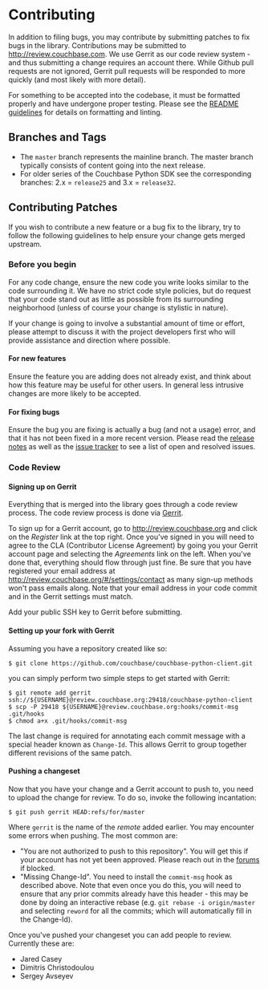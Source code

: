 # Contributing

In addition to filing bugs, you may contribute by submitting patches to fix bugs in the library. Contributions may be submitted to <http://review.couchbase.com>.  We use Gerrit as our code review system - and thus submitting a change requires an account there. While Github pull requests are not ignored, Gerrit pull requests will be responded to more quickly (and most likely with more detail).

For something to be accepted into the codebase, it must be formatted properly and have undergone proper testing. Please see the [README guidelines](https://github.com/couchbase/couchbase-python-client#contributing) for details on formatting and linting.

## Branches and Tags

* The `master` branch represents the mainline branch. The master branch typically consists of content going into the next release.
* For older series of the Couchbase Python SDK see the corresponding branches: 2.x = `release25` and 3.x = `release32`.

## Contributing Patches

If you wish to contribute a new feature or a bug fix to the library, try to follow the following guidelines to help ensure your change gets merged upstream.

### Before you begin

For any code change, ensure the new code you write looks similar to the code surrounding it. We have no strict code style policies, but do request that your code stand out as little as possible from its surrounding neighborhood (unless of course your change is stylistic in nature).

If your change is going to involve a substantial amount of time or effort, please attempt to discuss it with the project developers first who will provide assistance and direction where possible.

#### For new features

Ensure the feature you are adding does not already exist, and think about how this feature may be useful for other users. In general less intrusive changes are more likely to be accepted.

#### For fixing bugs

Ensure the bug you are fixing is actually a bug (and not a usage) error, and that it has not been fixed in a more recent version. Please read the [release notes](https://docs.couchbase.com/python-sdk/current/project-docs/sdk-release-notes.html) as well as the [issue tracker](https://issues.couchbase.com/projects/PYCBC/issues/) to see a list of open and resolved issues.

### Code Review

#### Signing up on Gerrit

Everything that is merged into the library goes through a code review process.  The code review process is done via [Gerrit](http://review.couchbase.org).

To sign up for a Gerrit account, go to http://review.couchbase.org and click on the _Register_ link at the top right. Once you've signed in you will need to agree to the CLA (Contributor License Agreement) by going you your Gerrit account page and selecting the _Agreements_ link on the left. When you've done that, everything should flow through just fine.  Be sure that you have registered your email address at http://review.couchbase.org/#/settings/contact as many sign-up methods won't pass emails along.  Note that your email address in your code commit and in the Gerrit settings must match.

Add your public SSH key to Gerrit before submitting.

#### Setting up your fork with Gerrit

Assuming you have a repository created like so:

```
$ git clone https://github.com/couchbase/couchbase-python-client.git
```

you can simply perform two simple steps to get started with Gerrit:

```
$ git remote add gerrit ssh://${USERNAME}@review.couchbase.org:29418/couchbase-python-client
$ scp -P 29418 ${USERNAME}@review.couchbase.org:hooks/commit-msg .git/hooks
$ chmod a+x .git/hooks/commit-msg
```

The last change is required for annotating each commit message with a special header known as `Change-Id`. This allows Gerrit to group together different revisions of the same patch.

#### Pushing a changeset

Now that you have your change and a Gerrit account to push to, you need to upload the change for review. To do so, invoke the following incantation:

```
$ git push gerrit HEAD:refs/for/master
```

Where `gerrit` is the name of the _remote_ added earlier. You may encounter some errors when pushing. The most common are:

* "You are not authorized to push to this repository". You will get this if your account has not yet been approved.  Please reach out in the [forums](https://www.couchbase.com/forums/c/python-sdk/10) if blocked.
* "Missing Change-Id". You need to install the `commit-msg` hook as described above.  Note that even once you do this, you will need to ensure that any prior commits already have this header - this may be done by doing an interactive rebase (e.g.  `git rebase -i origin/master` and selecting `reword` for all the commits; which will automatically fill in the Change-Id).

Once you've pushed your changeset you can add people to review. Currently these are:

* Jared Casey
* Dimitris Christodoulou
* Sergey Avseyev
